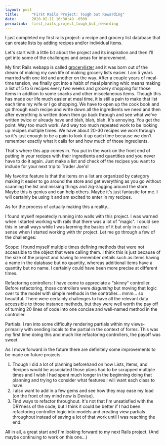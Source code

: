 ```yaml
---
layout: post
title:      "First Rails Project: Tough but Rewarding"
date:       2020-02-11 16:30:49 -0500
permalink:  first_rails_project_tough_but_rewarding
---
```



I just completed my first rails project: a recipe and grocery list database that can create lists by adding recipes and/or individual items.

Let's start with a little bit about the project and its inspiration and then I'll get into some of the challenges and areas for improvement.

My first Rails webapp is called [grocerylister](https://github.com/eclark0013/grocerylister/) and it was born out of the dream of making my own life of making grocery lists easier. I am 5 years married with one kid and another on the way. After a couple years of meal-time tension, we finally got into a habit of meal planning whic means making a list of 5 to 6 recipes every two weeks and grocery shopping for those items in addition to some snacks and other miscelaneous items. Though this has made our life much easier at meal time, it is still a pain to make that list each time my wife or I go shopping. We have to open up the cook book and go through each recipe and write down all the ingredients we need and then after everything is written down then go back through and see what we've written twice or already have and blah, blah, blah. It's annoying. You get the point. Way too much work. And way too much repeated work to be looking up recipes multiple times. We have about 20-30 recipes we work through so it's just enough to be a pain to look it up each time because we don't remember exactly what it calls for and how much of those ingredients.

That's where this app comes in. You put in the work on the front end of putting in your recipes with their ingredients and quantities and you never have to do it again. Just make a list and check off the recipes you want to include for your next trip to Trader Joe's!

My favorite feature is that the items on a list are organized by category making it easier to go around the store and get everything as you go without scanning the list and missing things and zig-zagging around the store. Maybe this is genius and can help others. Maybe it's just fantastic for me. I will certainly be using it and am excited to enter in my recipes.

As for the process of actually making this a reality...

I found myself repeatedly running into walls with this project. I was warned when I started working with rails that there was a lot of "magic". I could see this in small ways while I was laerning the basics of it but only in a real sense when I started working with thr project. Let me go through a few of the challenges:

Scope: I found myself multiple times defining methods that were not accessible to the object that were calling them. I think this is just because of the size of the project and having to remember details such as items having a name in the database but no quantity, whereas additional items have a quantity but no name. I certainly could have been more precise at different times.

Refactoring controllers: I have come to appreciate a "skinny" controller. Before refactoring, those controllers were *disgusting* but moving that logic over to the model with simple methods in the controller... mmm... so beautiful. There were certainly challenges to have all the relevant data accessible to those instance methods, but they were well worth the pay off of turning 20 lines of code into one concise and well-named method in the controller.

Partials: I ran into some difficulty rendering partials within my views- primarily with sending locals to the partial in the context of forms. This was my first time doing this and much like refactoring controllers, the payoff was sweet.

As I move forward in the future there are definitely some improvements to be made on future projects. 
1. Though I did a lot of planning beforehand on how Lists, Items, and Recipes would be associated those plans had to be scrapped multiple times and I wish I had spent much longer in the beginning doing that planning and trying to consider what features I will want each class to have. 
2. I also want to add in a few gems and see how they may ease my load (on the front of my mind now is Devise).
3. Find ways to refactor throughout. It's not that I'm unsatisfied with the DRYness of the code, but I think it could be better if I had been refactoring controller logic into models and creating view partials throughout instead of saving a lot of that work until I was reaching the end.

All in all, a great start and I'm looking forward to my next Rails project. (And maybe continuing to work on this one...)
